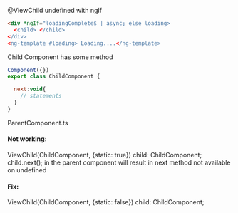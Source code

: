 @ViewChild undefined with ngIf

```html
<div *ngIf="loadingComplete$ | async; else loading>
  <child> </child>
</div>
<ng-template #loading> Loading....</ng-template>
```
Child Component has some method
```js
Component({})
export class ChildComponent {

  next:void{
    // statements
  }
}
```

ParentComponent.ts

#### Not working:
ViewChild(ChildComponent, {static: true}) child: ChildComponent;
child.next(); in the parent component will result in next method not available on undefined
#### Fix:
ViewChild(ChildComponent, {static: false}) child: ChildComponent;

